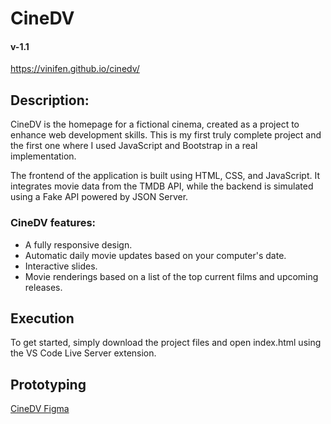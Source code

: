 # CineDV
#### v-1.1

https://vinifen.github.io/cinedv/

## Description:

CineDV is the homepage for a fictional cinema, created as a project to enhance web development skills. This is my first truly complete project and the first one where I used JavaScript and Bootstrap in a real implementation.

The frontend of the application is built using HTML, CSS, and JavaScript. It integrates movie data from the TMDB API, while the backend is simulated using a Fake API powered by JSON Server.

### CineDV features:

- A fully responsive design.
- Automatic daily movie updates based on your computer's date.
- Interactive slides.
- Movie renderings based on a list of the top current films and upcoming releases.

## Execution
To get started, simply download the project files and open index.html using the VS Code Live Server extension.

## Prototyping

[CineDV Figma](https://www.figma.com/file/qhUzppZbI5zM8GxSARVhO8/Untitled?type=design&node-id=47%3A2&mode=design&t=ITMEoDuHMi1gRcTn-1)
